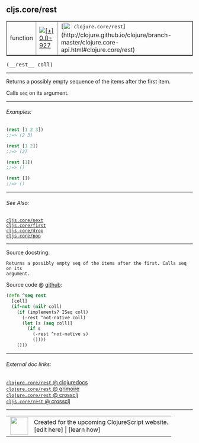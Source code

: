 ## cljs.core/rest



 <table border="1">
<tr>
<td>function</td>
<td><a href="https://github.com/cljsinfo/cljs-api-docs/tree/0.0-927"><img valign="middle" alt="[+] 0.0-927" title="Added in 0.0-927" src="https://img.shields.io/badge/+-0.0--927-lightgrey.svg"></a> </td>
<td>
[<img height="24px" valign="middle" src="http://i.imgur.com/1GjPKvB.png"> <samp>clojure.core/rest</samp>](http://clojure.github.io/clojure/branch-master/clojure.core-api.html#clojure.core/rest)
</td>
</tr>
</table>


 <samp>
(__rest__ coll)<br>
</samp>

---

Returns a possibly empty sequence of the items after the first item.

Calls `seq` on its argument.



---

###### Examples:

```clj
(rest [1 2 3])
;;=> (2 3)

(rest [1 2])
;;=> (2)

(rest [1])
;;=> ()

(rest [])
;;=> ()
```



---

###### See Also:

[`cljs.core/next`](../cljs.core/next.md)<br>
[`cljs.core/first`](../cljs.core/first.md)<br>
[`cljs.core/drop`](../cljs.core/drop.md)<br>
[`cljs.core/pop`](../cljs.core/pop.md)<br>

---


Source docstring:

```
Returns a possibly empty seq of the items after the first. Calls seq on its
argument.
```


Source code @ [github](https://github.com/clojure/clojurescript/blob/r3208/src/cljs/cljs/core.cljs#L964-L975):

```clj
(defn ^seq rest
  [coll]
  (if-not (nil? coll)
    (if (implements? ISeq coll)
      (-rest ^not-native coll)
      (let [s (seq coll)]
        (if s
          (-rest ^not-native s)
          ())))
    ()))
```

<!--
Repo - tag - source tree - lines:

 <pre>
clojurescript @ r3208
└── src
    └── cljs
        └── cljs
            └── <ins>[core.cljs:964-975](https://github.com/clojure/clojurescript/blob/r3208/src/cljs/cljs/core.cljs#L964-L975)</ins>
</pre>

-->

---



###### External doc links:

[`clojure.core/rest` @ clojuredocs](http://clojuredocs.org/clojure.core/rest)<br>
[`clojure.core/rest` @ grimoire](http://conj.io/store/v1/org.clojure/clojure/1.7.0-beta3/clj/clojure.core/rest/)<br>
[`clojure.core/rest` @ crossclj](http://crossclj.info/fun/clojure.core/rest.html)<br>
[`cljs.core/rest` @ crossclj](http://crossclj.info/fun/cljs.core.cljs/rest.html)<br>

---

 <table>
<tr><td>
<img valign="middle" align="right" width="48px" src="http://i.imgur.com/Hi20huC.png">
</td><td>
Created for the upcoming ClojureScript website.<br>
[edit here] | [learn how]
</td></tr></table>

[edit here]:https://github.com/cljsinfo/cljs-api-docs/blob/master/cljsdoc/cljs.core/rest.cljsdoc
[learn how]:https://github.com/cljsinfo/cljs-api-docs/wiki/cljsdoc-files

<!--

This information was too distracting to show to readers, but I'll leave it
commented here since it is helpful to:

- pretty-print the data used to generate this document
- and show how to retrieve that data



The API data for this symbol:

```clj
{:description "Returns a possibly empty sequence of the items after the first item.\n\nCalls `seq` on its argument.",
 :return-type seq,
 :ns "cljs.core",
 :name "rest",
 :signature ["[coll]"],
 :history [["+" "0.0-927"]],
 :type "function",
 :related ["cljs.core/next"
           "cljs.core/first"
           "cljs.core/drop"
           "cljs.core/pop"],
 :full-name-encode "cljs.core/rest",
 :source {:code "(defn ^seq rest\n  [coll]\n  (if-not (nil? coll)\n    (if (implements? ISeq coll)\n      (-rest ^not-native coll)\n      (let [s (seq coll)]\n        (if s\n          (-rest ^not-native s)\n          ())))\n    ()))",
          :title "Source code",
          :repo "clojurescript",
          :tag "r3208",
          :filename "src/cljs/cljs/core.cljs",
          :lines [964 975]},
 :examples [{:id "0869af",
             :content "```clj\n(rest [1 2 3])\n;;=> (2 3)\n\n(rest [1 2])\n;;=> (2)\n\n(rest [1])\n;;=> ()\n\n(rest [])\n;;=> ()\n```"}],
 :full-name "cljs.core/rest",
 :clj-symbol "clojure.core/rest",
 :docstring "Returns a possibly empty seq of the items after the first. Calls seq on its\nargument."}

```

Retrieve the API data for this symbol:

```clj
;; from Clojure REPL
(require '[clojure.edn :as edn])
(-> (slurp "https://raw.githubusercontent.com/cljsinfo/cljs-api-docs/catalog/cljs-api.edn")
    (edn/read-string)
    (get-in [:symbols "cljs.core/rest"]))
```

-->
